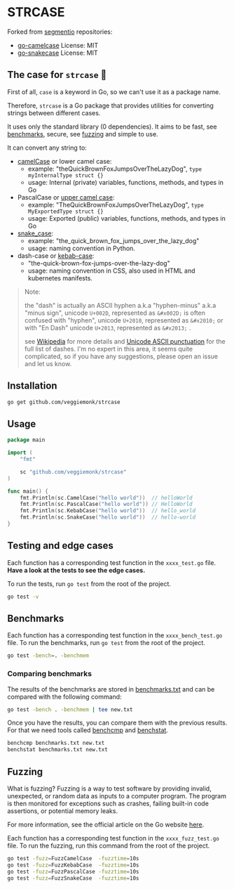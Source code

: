 # STRCASE

Forked from [segmentio](https://github.com/segmentio) repositories: 
- [go-camelcase](https://github.com/segmentio/go-camelcase) License: MIT 
- [go-snakecase](https://github.com/segmentio/go-snakecase) License: MIT

## The case for `strcase` 🥁

First of all, `case` is a keyword in Go, so we can't use it as a package name.

Therefore, `strcase` is a Go package that provides utilities for converting strings between different cases.

It uses only the standard library (0 dependencies). It aims to be fast, see [benchmarks](#benchmarks), 
secure, see [fuzzing](#fuzzing) and simple to use.

It can convert any string to:

- [camelCase](https://en.wikipedia.org/wiki/Letter_case#Camel_case) or lower camel case: 
  - example: "theQuickBrownFoxJumpsOverTheLazyDog", `type myInternalType struct {}`
  - usage: Internal (private) variables, functions, methods, and types in Go
- PascalCase or [upper camel case](https://en.wikipedia.org/wiki/Letter_case#Camel_case): 
  - example: "TheQuickBrownFoxJumpsOverTheLazyDog", `type MyExportedType struct {}`
  - usage: Exported (public) variables, functions, methods, and types in Go
- [snake_case](https://en.wikipedia.org/wiki/Letter_case#Snake_case): 
  - example: "the_quick_brown_fox_jumps_over_the_lazy_dog"
  - usage: naming convention in Python.
- dash-case or [kebab-case](https://en.wikipedia.org/wiki/Letter_case#Kebab_case): 
  - "the-quick-brown-fox-jumps-over-the-lazy-dog"
  - usage: naming convention in CSS, also used in HTML and kubernetes manifests.

> Note: 
> 
> the "dash" is actually an ASCII hyphen a.k.a "hyphen-minus" a.k.a "minus sign", unicode `U+002D`, 
> represented as `&#x002D;` is often confused
> with "hyphen", unicode `U+2010`, represented as `&#x2010;`
> or with "En Dash" unicode `U+2013`,  represented as `&#x2013;` .
> 
> see [Wikipedia](https://en.wikipedia.org/wiki/Dash#Unicode) for more details
> and [Unicode ASCII punctuation](https://www.unicode.org/charts/PDF/U0000.pdf) for the full list of dashes.
> I'm no expert in this area, it seems quite complicated, so if you have any suggestions, please open an issue and let us know.

## Installation

```bash
go get github.com/veggiemonk/strcase
```

## Usage

```go
package main

import (
    "fmt"

    sc "github.com/veggiemonk/strcase"
)

func main() {
    fmt.Println(sc.CamelCase("hello world"))  // helloWorld
    fmt.Println(sc.PascalCase("hello world")) // HelloWorld
    fmt.Println(sc.KebabCase("hello world"))  // hello_world
    fmt.Println(sc.SnakeCase("hello world"))  // hello-world
}
```

## Testing and edge cases

Each function has a corresponding test function in the `xxxx_test.go` file.
**Have a look at the tests to see the edge cases.**

To run the tests, run `go test` from the root of the project.

```bash
go test -v
```

## Benchmarks

Each function has a corresponding test function in the `xxxx_bench_test.go` file.
To run the benchmarks, run `go test` from the root of the project.

```bash
go test -bench=. -benchmem
```

### Comparing benchmarks

The results of the benchmarks are stored in [benchmarks.txt](benchmarks.txt) 
and can be compared with the following command:


```bash
go test -bench . -benchmem | tee new.txt
```
Once you have the results, you can compare them with the previous results.
For that we need tools called [benchcmp](https://godoc.org/golang.org/x/tools/cmd/benchcmp)
and [benchstat](https://godoc.org/golang.org/x/perf/cmd/benchstat).


```bash
benchcmp benchmarks.txt new.txt
benchstat benchmarks.txt new.txt
```


## Fuzzing

What is fuzzing? 
Fuzzing is a way to test software by providing invalid, unexpected, or random data as inputs to a computer program. 
The program is then monitored for exceptions such as crashes, 
failing built-in code assertions, or potential memory leaks.

For more information, see the official article on the Go website [here](https://go.dev/security/fuzz/).

Each function has a corresponding test function in the `xxxx_fuzz_test.go` file.
To run the fuzzing, run this command from the root of the project.

```bash
go test -fuzz=FuzzCamelCase  -fuzztime=10s
go test -fuzz=FuzzKebabCase  -fuzztime=10s
go test -fuzz=FuzzPascalCase -fuzztime=10s
go test -fuzz=FuzzSnakeCase  -fuzztime=10s
```